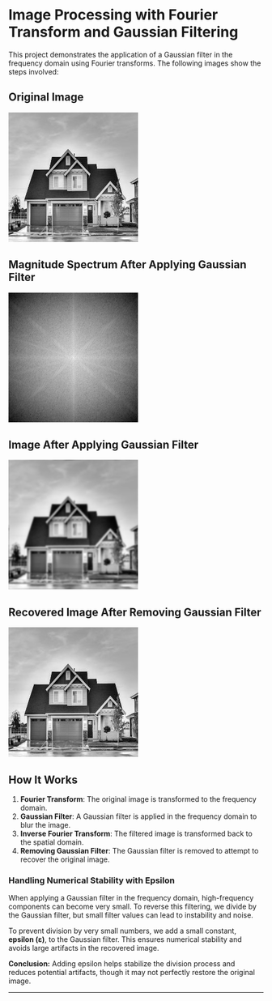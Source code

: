 # Image Processing with Fourier Transform and Gaussian Filtering

This project demonstrates the application of a Gaussian filter in the frequency domain using Fourier transforms. The following images show the steps involved:

## Original Image
![Original Image](results/original_image.png)

## Magnitude Spectrum After Applying Gaussian Filter
![Magnitude Spectrum](results/magnitude_spectrum.png)

## Image After Applying Gaussian Filter
![Filtered Image](results/filtered_image.png)

## Recovered Image After Removing Gaussian Filter
![Recovered Image](results/recovered_image.png)

## How It Works

1. **Fourier Transform**: The original image is transformed to the frequency domain.
2. **Gaussian Filter**: A Gaussian filter is applied in the frequency domain to blur the image.
3. **Inverse Fourier Transform**: The filtered image is transformed back to the spatial domain.
4. **Removing Gaussian Filter**: The Gaussian filter is removed to attempt to recover the original image.



### Handling Numerical Stability with Epsilon

When applying a Gaussian filter in the frequency domain, high-frequency components can become very small. To reverse this filtering, we divide by the Gaussian filter, but small filter values can lead to instability and noise.

To prevent division by very small numbers, we add a small constant, **epsilon (ε)**, to the Gaussian filter. This ensures numerical stability and avoids large artifacts in the recovered image.

**Conclusion:** Adding epsilon helps stabilize the division process and reduces potential artifacts, though it may not perfectly restore the original image.

---


